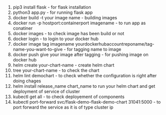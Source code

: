 1. pip3 install flask - for flask installation
2. python3 app.py - for running flask app
3. docker build -t your image name - building images
4. docker run -p hostport:containerport imagename - to run app as conatiner
5. docker images - to check image has been build or not
6. docker login - to login to your docker hub
7. docker image tag imagename yourdockerhubaccountreponame/tag-name-you-want-to-give - for tagging name to image
8. docker push give your image after tagging - for pushing image on docker hub
9. helm create your-chart-name - create helm chart
10. tree your-chart-name - to check the chart
11. helm lint demochart - to check whether the configuration is right after doing chages
12. helm install release_name chart_name to run your helm chart and get deployment of service of cluster
13. kubectl get all - to check deployement of components
14. kubectl port-forward svc/flask-demo-flask-demo-chart 31041:5000 - to port forward the service as it is of type cluster ip

